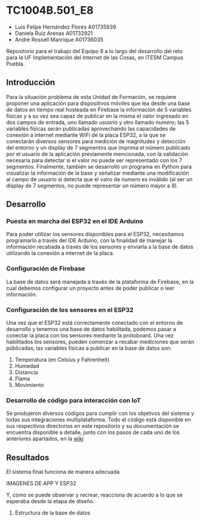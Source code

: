 # TC1004B.501_E8
* Luis Felipe Hernández Flores A01735939
* Daniela Ruiz Arenas A01732921 
* André Rossell Manrique A01736035

Repositorio para el trabajo del Equipo 8 a lo largo del desarrollo del reto para la UF Implementación del Internet de las Cosas, en ITESM Campus Puebla.
## Introducción
Para la situación problema de esta Unidad de Formación, se requiere proponer una aplicación para dispositivos móviles que lea desde una base de datos en tiempo real hosteada en Firebase la información de 5 variables físicas y a su vez sea capaz de publicar en la misma el valor ingresado en dos campos de entrada, uno llamado _usuario_ y otro llamado _numero_; las 5 variables físicas serán publicadas aprovechando las capacidades de conexión a internet mediante WiFi de la placa ESP32, a la que se conectarán diversos sensores para medición de magnitudes y detección del entorno y un display de 7 segmentos que imprima el número publicado por el usuario de la aplicación previamente mencionada, con la validación necesaria para detectar si el valor no puede ser representado con los 7 segmentos. Finalmente, también se desarrolló un programa en Python para visualizar la información de la base y señalizar mediante una modificación al campo de _usuario_ si detecta que el valro de _numero_ es inválido (al ser un display de 7 segmentos, no puede representar un número mayor a 9). 
## Desarrollo
### Puesta en marcha del ESP32 en el IDE Arduino
Para poder utilizar los sensores disponibles para el ESP32, necesitamos programarlo a través del IDE Arduino, con la finalidad de manejar la información recabada a través de los sensores y enviarla a la base de datos utilizando la conexión a internet de la placa. 
### Configuración de Firebase
La base de datos será manejada a través de la plataforma de Firebase, en la cual debemos configurar un proyecto antes de poder publicar o leer información. 
### Configuración de los sensores en el ESP32
Una vez que el ESP32 está correctamente conectado con el entorno de desarrollo y tenemos una base de datos habilitada, podemos pasar a conectar la placa con los sensores mediante la protoboard. Una vez habilitados los sensores, pueden comenzar a recabar mediciones que serán públicadas; las variables físicas a publicar en la base de datos son: 
1. Temperatura (en Celsius y Fahrenheit)
2. Humedad
3. Distancia 
4. Flama 
5. Movimiento
### Desarrollo de código para interacción con IoT
Se produjeron diversos códigos para cumplir con los objetivos del sistema y todas sus integraciones multiplataforma. Todo el código está disponible en sus respectivos directorios en este repositorio y su documentación se encuentra disponible a detalle, junto con los pasos de cada uno de los anteriores apartados, en la [wiki](https://github.com/andrerossellm/TC1004B.501_E8/wiki)
## Resultados
El sistema final funciona de manera adecuada

IMAGENES DE APP Y ESP32

Y, como se puede observar y recrear, reacciona de acuerdo a lo que se esperaba desde la etapa de diseño. 
1. Estructura de la base de datos


